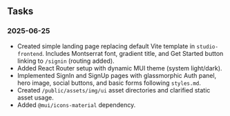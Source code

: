 ## Tasks

### 2025-06-25
- Created simple landing page replacing default Vite template in `studio-frontend`. Includes Montserrat font, gradient title, and Get Started button linking to `/signin` (routing added).
- Added React Router setup with dynamic MUI theme (system light/dark).
- Implemented SignIn and SignUp pages with glassmorphic Auth panel, hero image, social buttons, and basic forms following `styles.md`.
- Created `/public/assets/img/ui` asset directories and clarified static asset usage.
- Added `@mui/icons-material` dependency.
